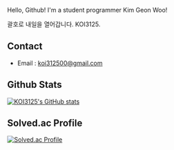 Hello, Github!
I'm a student programmer Kim Geon Woo!

괄호로 내일을 열어갑니다. KOI3125.

## Contact
<!-- [![Discord @koi3125](https://discord-profile-starcea.paring.moe/discord/753625063357546556)](https://discord.com/users/753625063357546556) -->
- Email : koi312500@gmail.com

## Github Stats
[![KOI3125's GitHub stats](https://github-readme-stats.vercel.app/api?username=koi312500&theme=tokyonight&show_icons=true)](https://github.com/anuraghazra/github-readme-stats)


## Solved.ac Profile
[![Solved.ac Profile](http://mazassumnida.wtf/api/v2/generate_badge?boj=koi312500)](https://solved.ac/koi312500)
